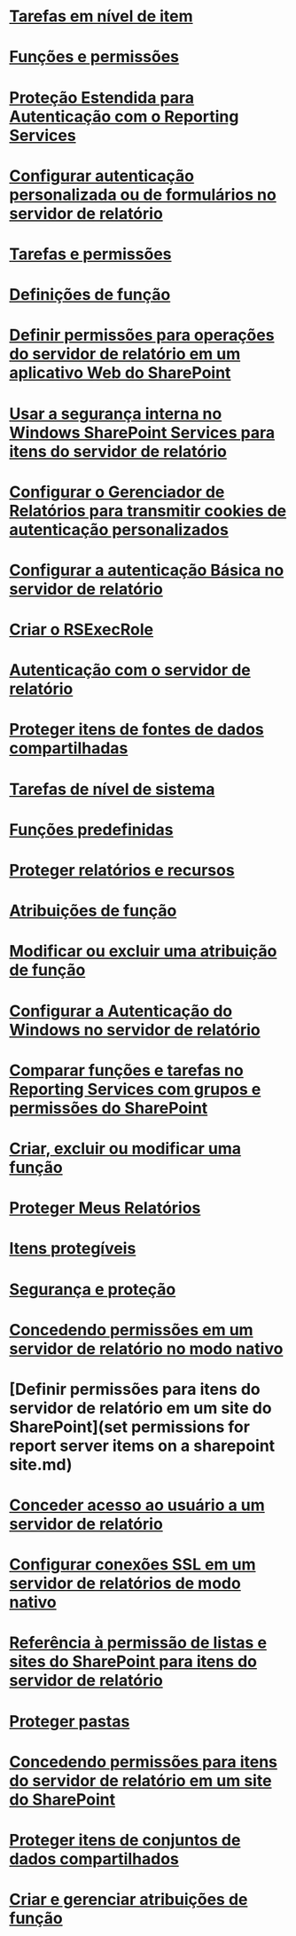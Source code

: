 # [Tarefas em nível de item](item-level-tasks.md)
# [Funções e permissões](roles-and-permissions-reporting-services.md)
# [Proteção Estendida para Autenticação com o Reporting Services](extended-protection-for-authentication-with-reporting-services.md)
# [Configurar autenticação personalizada ou de formulários no servidor de relatório](configure-custom-or-forms-authentication-on-the-report-server.md)
# [Tarefas e permissões](tasks-and-permissions.md)
# [Definições de função](role-definitions.md)
# [Definir permissões para operações do servidor de relatório em um aplicativo Web do SharePoint](set-permissions-for-report-server-operations-in-a-sharepoint-web-application.md)
# [Usar a segurança interna no Windows SharePoint Services para itens do servidor de relatório](use-built-in-security-in-windows-sharepoint-services-for-report-server-items.md)
# [Configurar o Gerenciador de Relatórios para transmitir cookies de autenticação personalizados](configure-the-web-portal-to-pass-custom-authentication-cookies.md)
# [Configurar a autenticação Básica no servidor de relatório](configure-basic-authentication-on-the-report-server.md)
# [Criar o RSExecRole](create-the-rsexecrole.md)
# [Autenticação com o servidor de relatório](authentication-with-the-report-server.md)
# [Proteger itens de fontes de dados compartilhadas](secure-shared-data-source-items.md)
# [Tarefas de nível de sistema](system-level-tasks.md)
# [Funções predefinidas](predefined-roles.md)
# [Proteger relatórios e recursos](secure-reports-and-resources.md)
# [Atribuições de função](role-assignments.md)
# [Modificar ou excluir uma atribuição de função](modify-or-delete-a-role-assignment-report-manager.md)
# [Configurar a Autenticação do Windows no servidor de relatório](configure-windows-authentication-on-the-report-server.md)
# [Comparar funções e tarefas no Reporting Services com grupos e permissões do SharePoint](reporting-services-roles-tasks-vs-sharepoint-groups-permissions.md)
# [Criar, excluir ou modificar uma função](create-delete-or-modify-a-role-management-studio.md)
# [Proteger Meus Relatórios](secure-my-reports.md)
# [Itens protegíveis](securable-items.md)
# [Segurança e proteção](reporting-services-security-and-protection.md)
# [Concedendo permissões em um servidor de relatório no modo nativo](granting-permissions-on-a-native-mode-report-server.md)
# [Definir permissões para itens do servidor de relatório em um site do SharePoint](set permissions for report server items on a sharepoint site.md)
# [Conceder acesso ao usuário a um servidor de relatório](grant-user-access-to-a-report-server-report-manager.md)
# [Configurar conexões SSL em um servidor de relatórios de modo nativo](configure-ssl-connections-on-a-native-mode-report-server.md)
# [Referência à permissão de listas e sites do SharePoint para itens do servidor de relatório](sharepoint-site-and-list-permission-reference-for-report-server-items.md)
# [Proteger pastas](secure-folders.md)
# [Concedendo permissões para itens do servidor de relatório em um site do SharePoint](granting-permissions-on-report-server-items-on-a-sharepoint-site.md)
# [Proteger itens de conjuntos de dados compartilhados](secure-shared-dataset-items.md)
# [Criar e gerenciar atribuições de função](create-and-manage-role-assignments.md)
